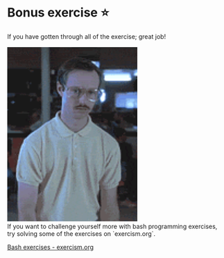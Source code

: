 # Bonus exercise :star:

If you have gotten through all of the exercise; great job!
<div style="margin-top: 1rem;">
    <img src="images/yes.gif" width="300">
</div>
If you want to challenge yourself more with bash programming exercises, try solving some of the exercises on `exercism.org`. 

[Bash exercises - exercism.org](https://exercism.org/tracks/bash/exercises)